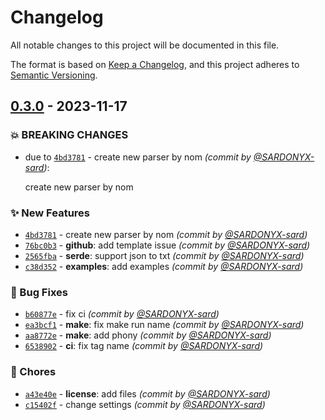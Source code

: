 # Changelog
All notable changes to this project will be documented in this file.

The format is based on [Keep a Changelog](https://keepachangelog.com/en/1.0.0/),
and this project adheres to [Semantic Versioning](https://semver.org/spec/v2.0.0.html).

## [0.3.0] - 2023-11-17
### :boom: BREAKING CHANGES
- due to [`4bd3781`](https://github.com/SARDONYX-sard/controlmap-parser/commit/4bd3781a5f6c143f3f71b0a103ccfbc54a2157e9) - create new parser by nom *(commit by [@SARDONYX-sard](https://github.com/SARDONYX-sard))*:

  create new parser by nom


### :sparkles: New Features
- [`4bd3781`](https://github.com/SARDONYX-sard/controlmap-parser/commit/4bd3781a5f6c143f3f71b0a103ccfbc54a2157e9) - create new parser by nom *(commit by [@SARDONYX-sard](https://github.com/SARDONYX-sard))*
- [`76bc0b3`](https://github.com/SARDONYX-sard/controlmap-parser/commit/76bc0b35f0945787dd525fed5911f8ff73d5fb72) - **github**: add template issue *(commit by [@SARDONYX-sard](https://github.com/SARDONYX-sard))*
- [`2565fba`](https://github.com/SARDONYX-sard/controlmap-parser/commit/2565fba6a36b9f32ff1bbe14dee4ee98331b50fd) - **serde**: support json to txt *(commit by [@SARDONYX-sard](https://github.com/SARDONYX-sard))*
- [`c38d352`](https://github.com/SARDONYX-sard/controlmap-parser/commit/c38d3521d6dfe10a1579a1d58aa6dbc5dd607691) - **examples**: add examples *(commit by [@SARDONYX-sard](https://github.com/SARDONYX-sard))*

### :bug: Bug Fixes
- [`b60877e`](https://github.com/SARDONYX-sard/controlmap-parser/commit/b60877e478f216cb10cf5e56157bdea3f8adccff) - fix ci *(commit by [@SARDONYX-sard](https://github.com/SARDONYX-sard))*
- [`ea3bcf1`](https://github.com/SARDONYX-sard/controlmap-parser/commit/ea3bcf1575a38b469a15e01e80004b8437d4041d) - **make**: fix make run name *(commit by [@SARDONYX-sard](https://github.com/SARDONYX-sard))*
- [`aa8772e`](https://github.com/SARDONYX-sard/controlmap-parser/commit/aa8772e92c83d66346558495b6ef0b81d98265b4) - **make**: add phony *(commit by [@SARDONYX-sard](https://github.com/SARDONYX-sard))*
- [`6538902`](https://github.com/SARDONYX-sard/controlmap-parser/commit/6538902fc9935000f3641b658bd2e37b0817ee48) - **ci**: fix tag name *(commit by [@SARDONYX-sard](https://github.com/SARDONYX-sard))*

### :wrench: Chores
- [`a43e40e`](https://github.com/SARDONYX-sard/controlmap-parser/commit/a43e40e8fc1e897116899f9376dbb7cd72a5e792) - **license**: add files *(commit by [@SARDONYX-sard](https://github.com/SARDONYX-sard))*
- [`c15402f`](https://github.com/SARDONYX-sard/controlmap-parser/commit/c15402fe100d39d88a5434ede54a18e35b6e51aa) - change settings *(commit by [@SARDONYX-sard](https://github.com/SARDONYX-sard))*


[0.3.0]: https://github.com/SARDONYX-sard/controlmap-parser/compare/0.2.0...0.3.0